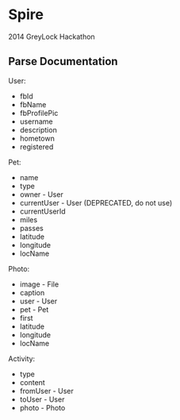 Spire
====

2014 GreyLock Hackathon

Parse Documentation
-------------------
User:
* fbId
* fbName
* fbProfilePic
* username
* description
* hometown
* registered

Pet:
* name
* type
* owner - User
* currentUser - User (DEPRECATED, do not use)
* currentUserId
* miles
* passes
* latitude
* longitude
* locName

Photo:
* image - File
* caption
* user - User
* pet - Pet
* first
* latitude
* longitude
* locName

Activity:
* type
* content
* fromUser - User
* toUser - User
* photo - Photo
